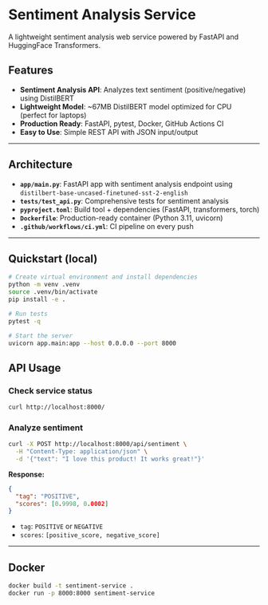 # Sentiment Analysis Service

A lightweight sentiment analysis web service powered by FastAPI and HuggingFace Transformers.

## Features

- **Sentiment Analysis API**: Analyzes text sentiment (positive/negative) using DistilBERT
- **Lightweight Model**: ~67MB DistilBERT model optimized for CPU (perfect for laptops)
- **Production Ready**: FastAPI, pytest, Docker, GitHub Actions CI
- **Easy to Use**: Simple REST API with JSON input/output

---

## Architecture

- **`app/main.py`**: FastAPI app with sentiment analysis endpoint using `distilbert-base-uncased-finetuned-sst-2-english`
- **`tests/test_api.py`**: Comprehensive tests for sentiment analysis
- **`pyproject.toml`**: Build tool + dependencies (FastAPI, transformers, torch)
- **`Dockerfile`**: Production-ready container (Python 3.11, uvicorn)
- **`.github/workflows/ci.yml`**: CI pipeline on every push

---

## Quickstart (local)

```bash
# Create virtual environment and install dependencies
python -m venv .venv
source .venv/bin/activate
pip install -e .

# Run tests
pytest -q

# Start the server
uvicorn app.main:app --host 0.0.0.0 --port 8000
```

## API Usage

### Check service status
```bash
curl http://localhost:8000/
```

### Analyze sentiment
```bash
curl -X POST http://localhost:8000/api/sentiment \
  -H "Content-Type: application/json" \
  -d '{"text": "I love this product! It works great!"}'
```

**Response:**
```json
{
  "tag": "POSITIVE",
  "scores": [0.9998, 0.0002]
}
```

- `tag`: `POSITIVE` or `NEGATIVE`
- `scores`: `[positive_score, negative_score]`

---

## Docker

```bash
docker build -t sentiment-service .
docker run -p 8000:8000 sentiment-service
```
